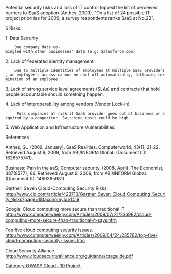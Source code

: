 Potential security risks and loss of IT control topped the list of
perceived barriers to SaaS adoption (Anthes, 2009). "On a list of 24
possible IT project priorities for 2009, a survey respondents ranks SaaS
at No.23".

5 Risks:

1\. Data Security

`    One company data co-mingled with other businesses' data (e.g: Salesforce.com)`

2\. Lack of federated identity management

`    Due to multiple identities of employees at multiple SaaS providers, an employee's access cannot be shut off automatically, following termination of an employee.`

3\. Lack of strong service level agreements (SLAs) and contracts that
hold people accountable should something happen.

4\. Lack of interoperability among vendors (Vendor Lock-in)

`     Puts companies at risk if SaaS provider goes out of business or acquired by a competitor. Switching costs could be high. `

5\. Web Application and Infrastructure Vulnerabilities

References:

Anthes, G.. (2009, January). SaaS Realities. Computerworld, 43(1),
21-22. Retrieved August 9, 2009, from ABI/INFORM Global. (Document ID:
1626575741).

Business: Pain in the aaS; Computer security. (2008, April). The
Economist, 387(8577), 86. Retrieved August 9, 2009, from ABI/INFORM
Global. (Document ID: 1469385981).

Gartner: Seven Cloud-Computing Security Risks.
<http://www.cio.com/article/423713/Gartner_Seven_Cloud_Computing_Security_Risks?page=1&taxonomyId=1419>

Google: Cloud computing more secure than traditional IT.
<http://www.computerweekly.com/Articles/2009/07/21/236982/cloud-computing-more-secure-than-traditional-it-says.htm>

Top five cloud computing security issues.
<http://www.computerweekly.com/Articles/2009/04/24/235782/top-five-cloud-computing-security-issues.htm>

Cloud Security Alliance.
<http://www.cloudsecurityalliance.org/guidance/csaguide.pdf>

[Category:OWASP Cloud ‐ 10
Project](Category:OWASP_Cloud_‐_10_Project "wikilink")